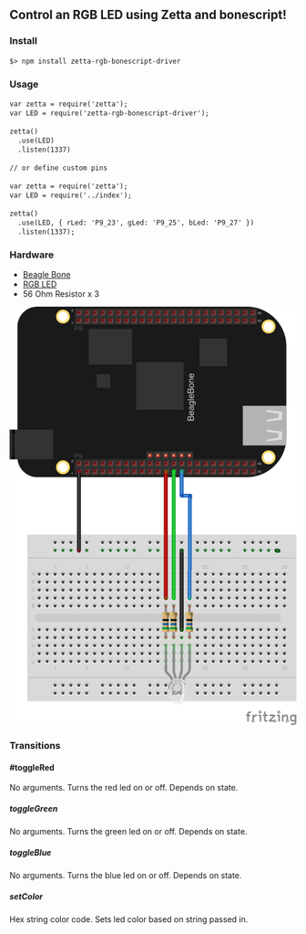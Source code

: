 ## Control an RGB LED using Zetta and bonescript!

### Install

```
$> npm install zetta-rgb-bonescript-driver
```

### Usage

```
var zetta = require('zetta');
var LED = require('zetta-rgb-bonescript-driver');

zetta()
  .use(LED)
  .listen(1337)

// or define custom pins

var zetta = require('zetta');
var LED = require('../index');

zetta()
  .use(LED, { rLed: 'P9_23', gLed: 'P9_25', bLed: 'P9_27' })
  .listen(1337);

```

### Hardware

* [Beagle Bone](http://beagleboard.org/black)
* [RGB LED](https://www.sparkfun.com/products/10820)
* 56 Ohm Resistor x 3

![Hookup Diagram](docs/hookup_diagram_bb.png)

### Transitions

#### #toggleRed

No arguments. Turns the red led on or off. Depends on state.

##### toggleGreen

No arguments. Turns the green led on or off. Depends on state.

##### toggleBlue

No arguments. Turns the blue led on or off. Depends on state.

##### setColor

Hex string color code. Sets led color based on string passed in.
